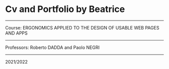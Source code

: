# Cv and Portfolio by Beatrice
***
Course: ERGONOMICS APPLIED TO THE DESIGN OF USABLE WEB PAGES AND APPS
***
Professors: Roberto DADDA and Paolo NEGRI
***
2021/2022
